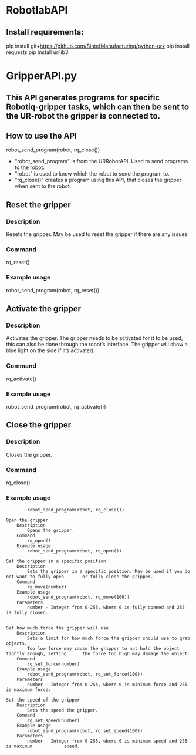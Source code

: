 # RobotlabAPI

## Install requirements:
pip install git+https://github.com/SintefManufacturing/python-urx
pip install requests
pip install urllib3

# GripperAPI.py
## This API generates programs for specific Robotiq-gripper tasks, which can then be sent to the UR-robot the gripper is connected to.
		
## How to use the API
robot_send_program(robot, rq_close())
* "robot_send_program" is from the URRobotAPI. Used to send programs to the robot.
* "robot" is used to know which the robot to send the program to.
* "rq_close()" creates a program using this API, that closes the gripper when sent to the robot.

## Reset the gripper
### 	Description
Resets the gripper. May be used to reset the gripper if there are any issues.
### Command
rq_reset()
### Example usage
robot_send_program(robot, rq_reset())

## Activate the gripper
### 	Description
Activates the gripper.
The gripper needs to be activated for it to be used, this can also be done through the robot’s interface.
The gripper will show a blue light on the side if it’s activated.
### Command
rq_activate()
### Example usage
robot_send_program(robot, rq_activate()) 
## Close the gripper
### Description
Closes the gripper.
### Command
rq_close()
### Example usage
			robot_send_program(robot, rq_close())

	Open the gripper
		Description
			Opens the gripper.
		Command
			rq_open()
		Example usage
			robot_send_program(robot, rq_open())

	Set the gripper in a specific position
		Description
			Sets the gripper in a specific position. May be used if you do not want to fully open 		or fully close the gripper.
		Command
			rq_move(number)
		Example usage
			robot_send_program(robot, rq_move(100))
		Parameters
			number - Integer from 0-255, where 0 is fully opened and 255 is fully closed.


	Set how much force the gripper will use
		Description
			Sets a limit for how much force the gripper should use to grab objects. 
			Too low force may cause the gripper to not hold the object tightly enough, setting 		the force too high may damage the object.
		Command
			rq_set_force(number)
		Example usage
			robot_send_program(robot, rq_set_force(100))
		Parameters
			number - Integer from 0-255, where 0 is minimum force and 255 is maximum force.

	Set the speed of the gripper
		Description
			Sets the speed the gripper.
		Command
			rq_set_speed(number)
		Example usage
			robot_send_program(robot, rq_set_speed(100))
		Parameters
			number - Integer from 0-255, where 0 is minimum speed and 255 is maximum 			speed.


